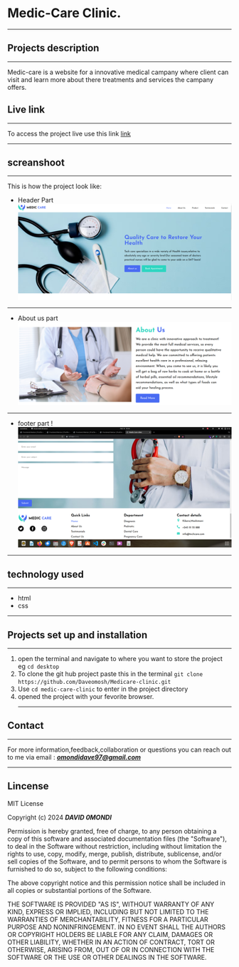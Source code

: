 # Medic-Care Clinic.
___

## Projects description
___
Medic-care is a website for  a innovative medical campany where client can visit and learn more about there treatments and  services the campany offers.
## Live link
___
To access the project live use this link
[link]( https://daveomosh.github.io/Medicare-clinic/)
___
## screanshoot
___
This is how the project look like:
* Header Part
![medic-care header section picture](images/header.png)
___
* About us part
![medic-care about us section picture](images/about.png)
___
* footer part
!![Alt text](images/care.png)

___
## technology used
___
* html
* css
___
## Projects set up and installation
___
1. open the terminal and navigate to where you want to store the project eg ``cd desktop``
2. To clone the git hub project paste this in the terminal ``git clone https://github.com/Daveomosh/Medicare-clinic.git``
3. Use `cd medic-care-clinic` to enter in the project directory
4. opened the project with your fevorite browser.
   ___
 ## Contact
 ___
For more information,feedback,collaboration or questions you can reach out to me via email : ***omondidave97@gmail.com***
___

## Lincense
MIT License

Copyright (c) 2024 ***DAVID 0MONDI***

Permission is hereby granted, free of charge, to any person obtaining a copy
of this software and associated documentation files (the "Software"), to deal
in the Software without restriction, including without limitation the rights
to use, copy, modify, merge, publish, distribute, sublicense, and/or sell
copies of the Software, and to permit persons to whom the Software is
furnished to do so, subject to the following conditions:

The above copyright notice and this permission notice shall be included in all
copies or substantial portions of the Software.

THE SOFTWARE IS PROVIDED "AS IS", WITHOUT WARRANTY OF ANY KIND, EXPRESS OR
IMPLIED, INCLUDING BUT NOT LIMITED TO THE WARRANTIES OF MERCHANTABILITY,
FITNESS FOR A PARTICULAR PURPOSE AND NONINFRINGEMENT. IN NO EVENT SHALL THE
AUTHORS OR COPYRIGHT HOLDERS BE LIABLE FOR ANY CLAIM, DAMAGES OR OTHER
LIABILITY, WHETHER IN AN ACTION OF CONTRACT, TORT OR OTHERWISE, ARISING FROM,
OUT OF OR IN CONNECTION WITH THE SOFTWARE OR THE USE OR OTHER DEALINGS IN THE
SOFTWARE.
